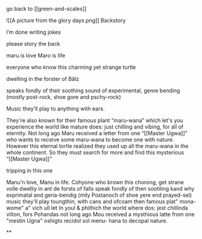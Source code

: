 go back to [[green-and-scales]]

![[A picture from the glory days.png]]
Backstory

I’m done writing jokes

please story the back

  

maru is love Maro is life

everyone who know this charming yet strange turtle 

dwelling in the forster of Bâlz 

speaks fondly of their soothing sound of experimental, genre bending (mostly post-rock, shoe gore and pschy-rock) 

Music they'll play to anything with ears. 

They're also known for their famous plant “maru-wana” which let's you experience the world like mature does: just chilling and vibing, for all of eternity. Not long ago Maru received a letter from one “[[Master Ugwa]]” who wants to receive some maru-wana to become one with nature. However this eternal tortle realized they used up all the maru-wana in the whole continent. So they must search for more and find this mysterious “[[Master Ugwa]]”

  

tripping in this one 

Manu'n love, Manu in life. Cohyone who brown this chorong, get strane volle dwelliy in ant de forsts of falls speak fondly of then sootiling kand why exprimatal and gena-bendig (mily Postanoch of shoe yere end prayed-sel) music they'll play toungthin, with cans and ofcoam then famous plat" mona-wome" a" vich ull let In youl & phithich the world where dos: jest chillinda vilton, fors Pohandas not long ago Mou received a mysthious latte from one "mestin Ugna" oshigto recidol sol menu- hana to decopal nature.

  
**
